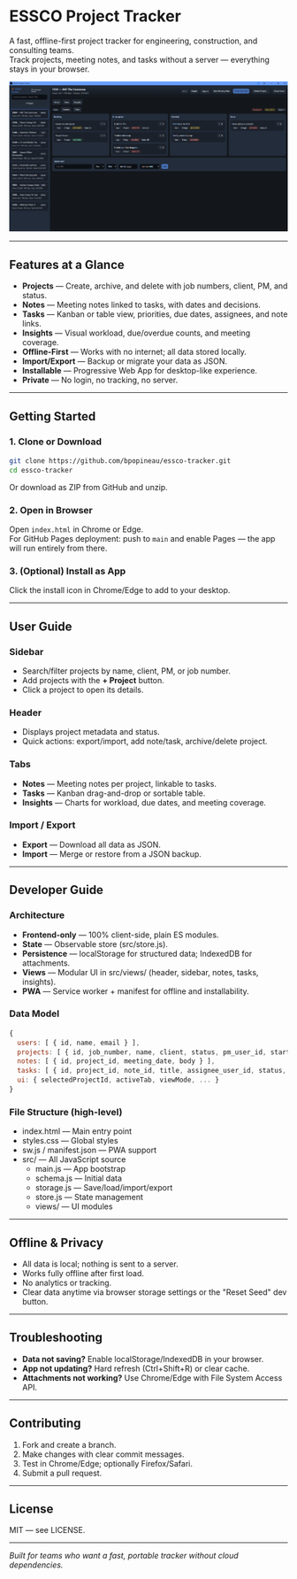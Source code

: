 # ESSCO Project Tracker

A fast, offline-first project tracker for engineering, construction, and consulting teams.  
Track projects, meeting notes, and tasks without a server — everything stays in your browser.  

![Screenshot of ESSCO Project Tracker UI](docs/screenshots/overview.png) <!-- Replace with real screenshot -->

---

## Features at a Glance
- **Projects** — Create, archive, and delete with job numbers, client, PM, and status.
- **Notes** — Meeting notes linked to tasks, with dates and decisions.
- **Tasks** — Kanban or table view, priorities, due dates, assignees, and note links.
- **Insights** — Visual workload, due/overdue counts, and meeting coverage.
- **Offline-First** — Works with no internet; all data stored locally.
- **Import/Export** — Backup or migrate your data as JSON.
- **Installable** — Progressive Web App for desktop-like experience.
- **Private** — No login, no tracking, no server.

---

## Getting Started

### 1. Clone or Download
```bash
git clone https://github.com/bpopineau/essco-tracker.git
cd essco-tracker
```
Or download as ZIP from GitHub and unzip.

### 2. Open in Browser
Open `index.html` in Chrome or Edge.  
For GitHub Pages deployment: push to `main` and enable Pages — the app will run entirely from there.

### 3. (Optional) Install as App
Click the install icon in Chrome/Edge to add to your desktop.

---

## User Guide

### Sidebar
- Search/filter projects by name, client, PM, or job number.
- Add projects with the **+ Project** button.
- Click a project to open its details.

### Header
- Displays project metadata and status.
- Quick actions: export/import, add note/task, archive/delete project.

### Tabs
- **Notes** — Meeting notes per project, linkable to tasks.
- **Tasks** — Kanban drag-and-drop or sortable table.
- **Insights** — Charts for workload, due dates, and meeting coverage.

### Import / Export
- **Export** — Download all data as JSON.
- **Import** — Merge or restore from a JSON backup.

---

## Developer Guide

### Architecture
- **Frontend-only** — 100% client-side, plain ES modules.
- **State** — Observable store (src/store.js).
- **Persistence** — localStorage for structured data; IndexedDB for attachments.
- **Views** — Modular UI in src/views/ (header, sidebar, notes, tasks, insights).
- **PWA** — Service worker + manifest for offline and installability.

### Data Model
```js
{
  users: [ { id, name, email } ],
  projects: [ { id, job_number, name, client, status, pm_user_id, start_date } ],
  notes: [ { id, project_id, meeting_date, body } ],
  tasks: [ { id, project_id, note_id, title, assignee_user_id, status, priority, due_date, attachments } ],
  ui: { selectedProjectId, activeTab, viewMode, ... }
}
```
### File Structure (high-level)
- index.html — Main entry point
- styles.css — Global styles
- sw.js / manifest.json — PWA support
- src/ — All JavaScript source  
  - main.js — App bootstrap  
  - schema.js — Initial data  
  - storage.js — Save/load/import/export  
  - store.js — State management  
  - views/ — UI modules  

---

## Offline & Privacy
- All data is local; nothing is sent to a server.
- Works fully offline after first load.
- No analytics or tracking.
- Clear data anytime via browser storage settings or the "Reset Seed" dev button.

---

## Troubleshooting
- **Data not saving?** Enable localStorage/IndexedDB in your browser.
- **App not updating?** Hard refresh (Ctrl+Shift+R) or clear cache.
- **Attachments not working?** Use Chrome/Edge with File System Access API.

---

## Contributing
1. Fork and create a branch.
2. Make changes with clear commit messages.
3. Test in Chrome/Edge; optionally Firefox/Safari.
4. Submit a pull request.

---

## License
MIT — see LICENSE.

---

*Built for teams who want a fast, portable tracker without cloud dependencies.*
